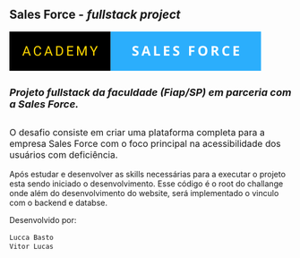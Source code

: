 ## Sales Force - _fullstack project_

![Badge do projeto.](./public/academy-sales-force.svg)

<h5 style="font-size:18px">Projeto fullstack da faculdade (Fiap/SP) em parceria com a Sales Force.</h5>

<p style="font-size:16px">
    O desafio consiste em criar uma plataforma completa para a empresa Sales Force com o foco principal na  acessibilidade dos usuários com deficiência. </p>

<p>
    Após estudar e desenvolver as skills necessárias para a executar o projeto esta sendo iniciado o desenvolvimento. Esse código é o root do challange onde além do desenvolvimento do website, será implementado o vinculo com o backend e databse. </p>

<p>Desenvolvido por:

    Lucca Basto
    Vitor Lucas
    
</p>


